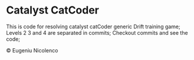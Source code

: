 # Catalyst CatCoder

This is code for resolving catalyst catCoder generic Drift training game;
Levels 2 3 and 4 are separated in commits;
Checkout commits and see the code;

&copy; Eugeniu Nicolenco